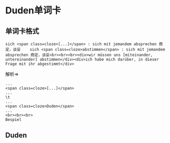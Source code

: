 Duden单词卡
==========

## 单词卡格式

	sich <span class=cloze>[...]</span> : sich mit jemandem absprechen 商定，谈妥	sich <span class=cloze>abstimmen</span> : sich mit jemandem absprechen 商定，谈妥<br><br><br><div>wir müssen uns [miteinander, untereinander] abstimmen</div><div>ich habe mich darüber, in dieser Frage mit ihr abgestimmt</div>

解析=>

	...
	<span class=cloze>[...]</span>
	...
	\t
	...
	<span class=cloze>Duden</span>
	...
	<br><br><br>
	Bespiel

## Duden